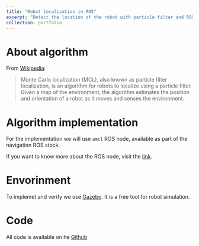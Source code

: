 ```yaml
---
title: "Robot localization in ROS"
excerpt: "Detect the location of the robot with particle filter and ROS<br/><img src='/images/projects/RobotLocalization.png'>"
collection: portfolio
---
```



About algorithm
====

From [Wikipedia](https://en.wikipedia.org/wiki/Monte_Carlo_localization):

> Monte Carlo localization (MCL), also known as particle filter localization, is an  algorithm for robots to localize using a particle filter. Given a map of the environment, the algorithm estimates the position and orientation of a robot as it moves and senses the environment.


Algorithm implementation
====

For the implementation we will use `amcl` ROS node, available as part of the navigation ROS stock. 

If you want to know more about the ROS node, visit the [link](http://wiki.ros.org/amcl).


Envorinment
====

To implemet and verify we use [Gazebo](http://gazebosim.org/). It is a free tool for robot simulation.


Code
====

All code is available on he [Github](https://github.com/kurbakov/robot-localization)
